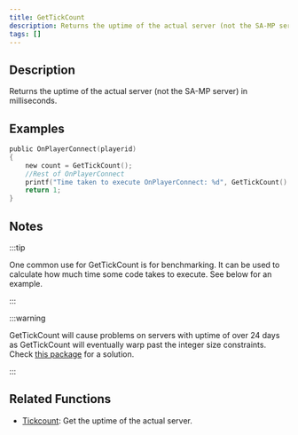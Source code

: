 ```yaml
---
title: GetTickCount
description: Returns the uptime of the actual server (not the SA-MP server) in milliseconds.
tags: []
---
```


## Description

Returns the uptime of the actual server (not the SA-MP server) in milliseconds.

## Examples

```c
public OnPlayerConnect(playerid)
{
    new count = GetTickCount();
    //Rest of OnPlayerConnect
    printf("Time taken to execute OnPlayerConnect: %d", GetTickCount() - count);
    return 1;
}
```

## Notes

:::tip

One common use for GetTickCount is for benchmarking. It can be used to calculate how much time some code takes to execute. See below for an example.

:::

:::warning

GetTickCount will cause problems on servers with uptime of over 24 days as GetTickCount will eventually warp past the integer size constraints. Check [this package](https://github.com/ScavengeSurvive/tick-difference) for a solution.

:::

## Related Functions

- [Tickcount](Tickcount.md): Get the uptime of the actual server.
